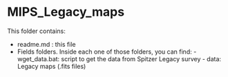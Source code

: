 # MIPS_Legacy_maps
 

This folder contains:

- readme.md : this file
- Fields folders. Inside each one of those folders, you can find: 
        - wget_data.bat: script to get the data from Spitzer Legacy survey 
        - data: Legacy maps (.fits files) 

